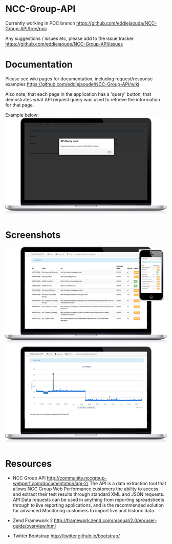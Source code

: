 NCC-Group-API
=============
Currently working in POC branch https://github.com/eddiejaoude/NCC-Group-API/tree/poc

Any suggestions / issues etc, please add to the issue tracker https://github.com/eddiejaoude/NCC-Group-API/issues 

Documentation
=============
Please see wiki pages for documentation, including request/response examples
https://github.com/eddiejaoude/NCC-Group-API/wiki

Also note, that each page in the application has a 'query' button, that demostrates what API request query was used to retrieve the information for that page.

Example below:
![API Query Button](/screenshots/nccgroup-api-query-button.png "API Query Button")

Screenshots
===========

![Screenshot 1](/screenshots/nccgroup-api-mac-iphone.png "Screenshot 1")
![Screenshot 2](/screenshots/nccgroup-api-mac-graph.png "Screenshot 2")


Resources
=========

* NCC Group API http://community.nccgroup-webperf.com/documentation/api-2/
The API is a data extraction tool that allows NCC Group Web Performance customers the ability to access and extract their test results through standard XML and JSON requests. API Data requests can be used in anything from reporting spreadsheets through to live reporting applications, and is the recommended solution for advanced Monitoring customers to import live and historic data.

* Zend Framework 2 http://framework.zend.com/manual/2.0/en/user-guide/overview.html
* Twitter Bootstrap http://twitter.github.io/bootstrap/
